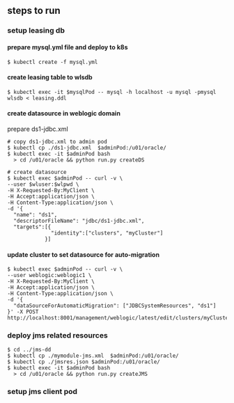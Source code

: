 

## steps to run
### setup leasing db
#### prepare mysql.yml file and deploy to k8s
```
$ kubectl create -f mysql.yml
```
#### create leasing table to wlsdb
```
$ kubectl exec -it $mysqlPod -- mysql -h localhost -u mysql -pmysql wlsdb < leasing.ddl
```

#### create datasource in weblogic domain
prepare ds1-jdbc.xml
```
# copy ds1-jdbc.xml to admin pod
$ kubectl cp ./ds1-jdbc.xml  $adminPod:/u01/oracle/
$ kubectl exec -it $adminPod bash
  > cd /u01/oracle && python run.py createDS

# create datasource
$ kubectl exec $adminPod -- curl -v \
--user $wluser:$wlpwd \
-H X-Requested-By:MyClient \
-H Accept:application/json \
-H Content-Type:application/json \
-d '{
  "name": "ds1",
  "descriptorFileName": "jdbc/ds1-jdbc.xml",
  "targets":[{
              "identity":["clusters", "myCluster"]
            }]
```
#### update cluster to set datasource for auto-migration
```
$ kubectl exec $adminPod -- curl -v \
--user weblogic:weblogic1 \
-H X-Requested-By:MyClient \
-H Accept:application/json \
-H Content-Type:application/json \
-d '{
  "dataSourceForAutomaticMigration": ["JDBCSystemResources", "ds1"]
}' -X POST http://localhost:8001/management/weblogic/latest/edit/clusters/myCluster
```

### deploy jms related resources
```
$ cd ../jms-dd
$ kubectl cp ./mymodule-jms.xml  $adminPod:/u01/oracle/
$ kubectl cp ./jmsres.json $adminPod:/u01/oracle/
$ kubectl exec -it $adminPod bash
  > cd /u01/oracle && python run.py createJMS
```
### setup jms client pod
